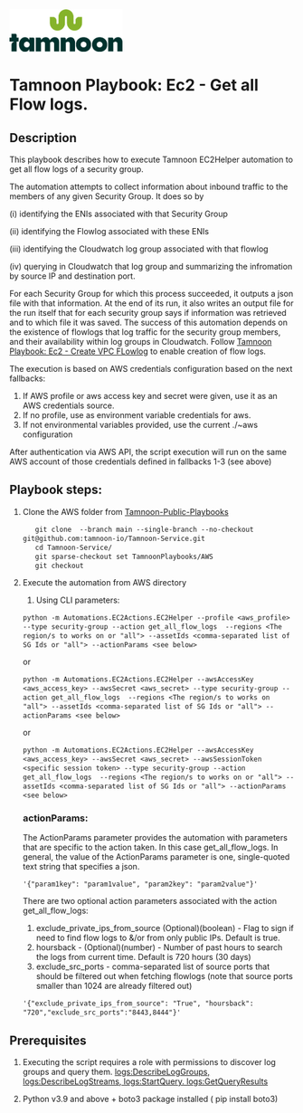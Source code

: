 
<img src="../../images/icons/Tamnoon.png" width="200"/>

# Tamnoon Playbook: Ec2 - Get all Flow logs.

## Description
This playbook describes how to execute Tamnoon EC2Helper automation to get all flow logs of a security group.

The automation attempts to collect information about inbound traffic to the members of any given Security Group. It does so by  

   (i) identifying the ENIs associated with that Security Group
   
   (ii) identifying the Flowlog associated with these ENIs
   
   (iii) identifying the Cloudwatch log group associated with that flowlog
   
   (iv) querying in Cloudwatch that log group and summarizing the infromation by source IP and destination port.

For each Security Group for which this process succeeded, it outputs a json file with that information.
At the end of its run, it also writes an output file for the run itself that for each security group says if information was retrieved and to which file it was saved.
The success of this automation depends on the existence of flowlogs that log traffic for the security group members, and their availability within log groups in Cloudwatch.
Follow [Tamnoon Playbook: Ec2 - Create VPC FLowlog](./TPlaybbok_create_vpc_flowlog.md) to enable creation of flow logs. 

The execution is based on AWS credentials configuration based on the next fallbacks:
1. If AWS profile or aws access key and secret were given, use it as an AWS credentials source.
2. If no profile, use as environment variable credentials for aws.
3. If not environmental variables provided, use the current ./~aws configuration

After authentication via AWS API, the script execution will run on the same AWS account of those credentials defined in fallbacks 1-3 (see above)

## Playbook steps:
1. Clone the AWS folder from  [Tamnoon-Public-Playbooks](https://github.com/tamnoon-io/Tamnoon-Public-Playbooks)
   ```
      git clone  --branch main --single-branch --no-checkout git@github.com:tamnoon-io/Tamnoon-Service.git
      cd Tamnoon-Service/
      git sparse-checkout set TamnoonPlaybooks/AWS
      git checkout
   ```
2. Execute the automation from AWS directory
   1. Using CLI parameters:
   ```
   python -m Automations.EC2Actions.EC2Helper --profile <aws_profile> --type security-group --action get_all_flow_logs  --regions <The region/s to works on or "all"> --assetIds <comma-separated list of SG Ids or "all"> --actionParams <see below>
   ```
    or 
   ```
   python -m Automations.EC2Actions.EC2Helper --awsAccessKey <aws_access_key> --awsSecret <aws_secret> --type security-group --action get_all_flow_logs  --regions <The region/s to works on "all"> --assetIds <comma-separated list of SG Ids or "all"> --actionParams <see below>
   ``` 
    or 
   ```
   python -m Automations.EC2Actions.EC2Helper --awsAccessKey <aws_access_key> --awsSecret <aws_secret> --awsSessionToken <specific session token> --type security-group --action get_all_flow_logs  --regions <The region/s to works on or "all"> --assetIds <comma-separated list of SG Ids or "all"> --actionParams <see below>
   ```
         

    ### actionParams:
    The ActionParams parameter provides the automation with parameters that are specific to the action taken. In this case get_all_flow_logs. 
    In general, the value of the ActionParams parameter is one, single-quoted text string that specifies a json. 
    ```
    '{"param1key": "param1value", "param2key": "param2value"}'
    ```
    There are two optional action parameters associated with the action get_all_flow_logs:
    1. exclude_private_ips_from_source (Optional)(boolean) - Flag to sign if need to find flow logs to &/or from only public IPs. Default is true.
    2. hoursback - (Optional)(number) - Number of past hours to search the logs from current time. Default is 720 hours (30 days)
    3. exclude_src_ports - comma-separated list of source ports that should be filtered out when fetching flowlogs (note that source ports smaller than 1024 are already filtered out)
    
    ```
    '{"exclude_private_ips_from_source": "True", "hoursback": "720","exclude_src_ports":"8443,8444"}'
    ```
## Prerequisites 
1. Executing the script requires a role with permissions to discover log groups and query them.
   [logs:DescribeLogGroups, logs:DescribeLogStreams, logs:StartQuery. logs:GetQueryResults](https://docs.aws.amazon.com/AmazonCloudWatch/latest/logs/permissions-reference-cwl.html)

2. Python v3.9  and above + boto3 package installed ( pip install boto3)


